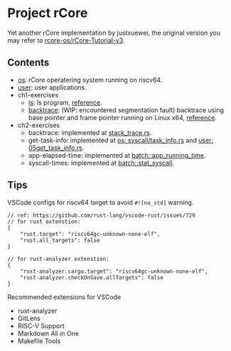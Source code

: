 # Project rCore

Yet another rCore implementation by justxuewei, the original version you may refer to [rcore-os/rCore-Tutorial-v3](https://github.com/rcore-os/rCore-Tutorial-v3).

## Contents

- [os](./src/os): rCore operatering system running on riscv64.
- [user](./src/user): user applications.
- ch1-exercises
  - [ls](./src/ls): ls program, [reference](https://rcore-os.github.io/rCore-Tutorial-Book-v3/chapter1/7exercise.html).
  - [backtrace](./src/backtrace): (WIP: encountered segmentation fault) backtrace using base pointer and frame pointer running on Linux x64, [reference](https://rcore-os.github.io/rCore-Tutorial-Book-v3/chapter1/7exercise.html).
- ch2-exercises
  - backtrace: implemented at [stack_trace.rs](./src/os/src/stack_trace.rs).
  - get-task-info: implemented at [os: syscall/task_info.rs](./src/os/src/syscall/task_info.rs) and [user: 05get_task_info.rs](./src/user/src/bin/05get_task_info.rs).
  - app-elapsed-time: implemented at [batch::app_running_time](./src/os/src/batch.rs). 
  - syscall-times: implemented at [batch::stat_syscall](./src/os/src/batch.rs). 

## Tips

VSCode configs for riscv64 target to avoid `#![no_std]` warning.

```
// ref: https://github.com/rust-lang/vscode-rust/issues/729
// for rust extenstion:
{
    "rust.target": "riscv64gc-unknown-none-elf",
    "rust.all_targets": false
}

// for rust-analyzer extenstion:
{
    "rust-analyzer.cargo.target": "riscv64gc-unknown-none-elf",
    "rust-analyzer.checkOnSave.allTargets": false
}
```

Recommended extensions for VSCode

- rust-analyzer
- GitLens
- RISC-V Support
- Markdown All in One
- Makefile Tools
